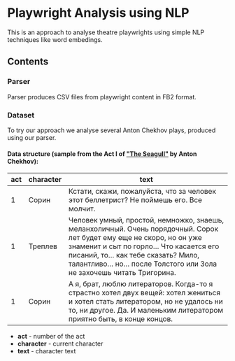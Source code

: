 # Playwright Analysis using NLP
This is an approach to analyse theatre playwrights using simple NLP techniques like word embedings.

## Contents
### Parser
Parser produces CSV files from playwright content in FB2 format. 
### Dataset
To try our approach we analyse several Anton Chekhov plays, produced using our parser.

#### Data structure (sample from the Act I of ["The Seagull"](https://en.wikipedia.org/wiki/The_Seagull) by Anton Chekhov):
| act    | character | text |
| -------- | ------- |-----------|
| 1  | Сорин    | Кстати, скажи, пожалуйста, что за человек этот беллетрист? Не поймешь его. Все молчит.| 
| 1 | Треплев     | Человек умный, простой, немножко, знаешь, меланхоличный. Очень порядочный. Сорок лет будет ему еще не скоро, но он уже знаменит и сыт по горло… Что касается его писаний, то… как тебе сказать? Мило, талантливо… но… после Толстого или Зола не захочешь читать Тригорина.|
| 1    | Сорин    | А я, брат, люблю литераторов. Когда-то я страстно хотел двух вещей: хотел жениться и хотел стать литератором, но не удалось ни то, ни другое. Да. И маленьким литератором приятно быть, в конце концов.| 

- **act** - number of the act
- **character** - current character
- **text** - character text

